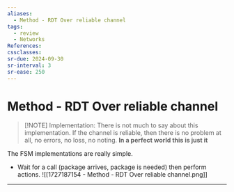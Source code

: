 ```yaml
---
aliases:
  - Method - RDT Over reliable channel
tags:
  - review
  - Networks
References: 
cssclasses:
sr-due: 2024-09-30
sr-interval: 3
sr-ease: 250
---
```

# Method - RDT Over reliable channel

> [!NOTE] Implementation:
>  There is not much to say about this implementation. If the channel is reliable, then there is no problem at all, no errors, no loss, no noting. 
>  **In a perfect world this is just it** 

The FSM implementations are really simple. 
+ Wait for a call (package arrives, package is needed) then perform actions.
![[1727187154 - Method - RDT Over reliable channel.png]]
***
